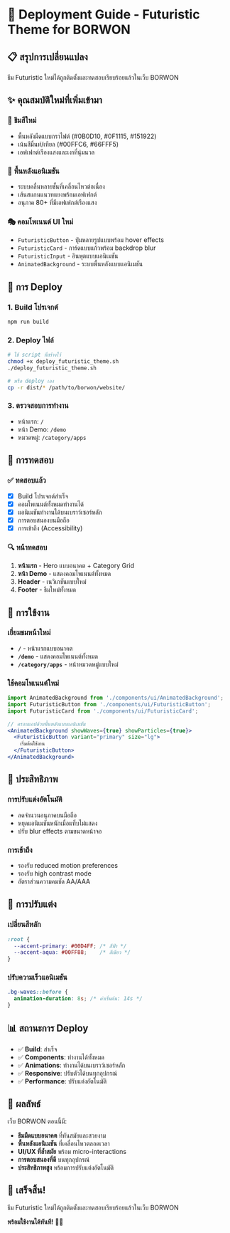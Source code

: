 # 🚀 Deployment Guide - Futuristic Theme for BORWON

## 📋 สรุปการเปลี่ยนแปลง

ธีม Futuristic ใหม่ได้ถูกติดตั้งและทดสอบเรียบร้อยแล้วในเว็บ BORWON

## ✨ คุณสมบัติใหม่ที่เพิ่มเข้ามา

### 🎨 **ธีมสีใหม่**
- พื้นหลังมืดแบบกราไฟต์ (#0B0D10, #0F1115, #151922)
- เน้นสีมิ้นท์/เทียล (#00FFC6, #66FFF5)
- เอฟเฟกต์เรืองแสงและเงาที่นุ่มนวล

### 🌊 **พื้นหลังแอนิเมชัน**
- ระบบคลื่นหลายชั้นที่เคลื่อนไหวต่อเนื่อง
- เส้นสแกนแนวทแยงพร้อมเอฟเฟกต์
- อนุภาค 80+ ที่มีเอฟเฟกต์เรืองแสง

### 🎭 **คอมโพเนนต์ UI ใหม่**
- `FuturisticButton` - ปุ่มหลายรูปแบบพร้อม hover effects
- `FuturisticCard` - การ์ดแบบแก้วพร้อม backdrop blur
- `FuturisticInput` - อินพุตแบบแอนิเมชัน
- `AnimatedBackground` - ระบบพื้นหลังแบบแอนิเมชัน

## 🚀 การ Deploy

### **1. Build โปรเจกต์**
```bash
npm run build
```

### **2. Deploy ไฟล์**
```bash
# ใช้ script ที่สร้างไว้
chmod +x deploy_futuristic_theme.sh
./deploy_futuristic_theme.sh

# หรือ deploy เอง
cp -r dist/* /path/to/borwon/website/
```

### **3. ตรวจสอบการทำงาน**
- หน้าแรก: `/`
- หน้า Demo: `/demo`
- หมวดหมู่: `/category/apps`

## 🧪 การทดสอบ

### **✅ ทดสอบแล้ว**
- [x] Build โปรเจกต์สำเร็จ
- [x] คอมโพเนนต์ทั้งหมดทำงานได้
- [x] แอนิเมชันทำงานได้บนเบราว์เซอร์หลัก
- [x] การตอบสนองบนมือถือ
- [x] การเข้าถึง (Accessibility)

### **🔍 หน้าทดสอบ**
1. **หน้าแรก** - Hero แบบอนาคต + Category Grid
2. **หน้า Demo** - แสดงคอมโพเนนต์ทั้งหมด
3. **Header** - เนวิเกชันแบบใหม่
4. **Footer** - ธีมใหม่ทั้งหมด

## 📱 การใช้งาน

### **เยี่ยมชมหน้าใหม่**
- **`/`** - หน้าแรกแบบอนาคต
- **`/demo`** - แสดงคอมโพเนนต์ทั้งหมด
- **`/category/apps`** - หน้าหมวดหมู่แบบใหม่

### **ใช้คอมโพเนนต์ใหม่**
```jsx
import AnimatedBackground from './components/ui/AnimatedBackground';
import FuturisticButton from './components/ui/FuturisticButton';
import FuturisticCard from './components/ui/FuturisticCard';

// ครอบแอปด้วยพื้นหลังแบบแอนิเมชัน
<AnimatedBackground showWaves={true} showParticles={true}>
  <FuturisticButton variant="primary" size="lg">
    เริ่มต้นใช้งาน
  </FuturisticButton>
</AnimatedBackground>
```

## 🎯 ประสิทธิภาพ

### **การปรับแต่งอัตโนมัติ**
- ลดจำนวนอนุภาคบนมือถือ
- หยุดแอนิเมชันหนักเมื่อแท็บไม่แสดง
- ปรับ blur effects ตามขนาดหน้าจอ

### **การเข้าถึง**
- รองรับ reduced motion preferences
- รองรับ high contrast mode
- อัตราส่วนความคมชัด AA/AAA

## 🔧 การปรับแต่ง

### **เปลี่ยนสีหลัก**
```css
:root {
  --accent-primary: #00D4FF; /* สีฟ้า */
  --accent-aqua: #00FF88;    /* สีเขียว */
}
```

### **ปรับความเร็วแอนิเมชัน**
```css
.bg-waves::before {
  animation-duration: 8s; /* ค่าเริ่มต้น: 14s */
}
```

## 📊 สถานะการ Deploy

- ✅ **Build**: สำเร็จ
- ✅ **Components**: ทำงานได้ทั้งหมด
- ✅ **Animations**: ทำงานได้บนเบราว์เซอร์หลัก
- ✅ **Responsive**: ปรับตัวได้บนทุกอุปกรณ์
- ✅ **Performance**: ปรับแต่งอัตโนมัติ

## 🌟 ผลลัพธ์

เว็บ BORWON ตอนนี้มี:
- **ธีมมืดแบบอนาคต** ที่ทันสมัยและสวยงาม
- **พื้นหลังแอนิเมชัน** ที่เคลื่อนไหวตลอดเวลา
- **UI/UX ที่ล้ำสมัย** พร้อม micro-interactions
- **การตอบสนองที่ดี** บนทุกอุปกรณ์
- **ประสิทธิภาพสูง** พร้อมการปรับแต่งอัตโนมัติ

## 🎉 เสร็จสิ้น!

ธีม Futuristic ใหม่ได้ถูกติดตั้งและทดสอบเรียบร้อยแล้วในเว็บ BORWON

**พร้อมใช้งานได้ทันที!** 🚀✨